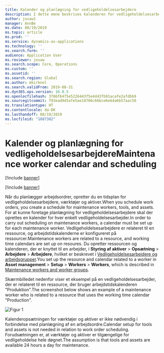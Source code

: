 ```yaml
---
title: Kalender og planlægning for vedligeholdelsesarbejdere
description: I dette emne beskrives kalenderen for vedligeholdelsesarbejdere i forbindelse med planlægning i Styring af aktiver.
author: josaw1
manager: AnnBe
ms.date: 08/19/2019
ms.topic: article
ms.prod: ''
ms.service: dynamics-ax-applications
ms.technology: ''
ms.search.form: ''
audience: Application User
ms.reviewer: josaw
ms.search.scope: Core, Operations
ms.custom: ''
ms.assetid: ''
ms.search.region: Global
ms.author: mkirknel
ms.search.validFrom: 2019-08-31
ms.dyn365.ops.version: 10.0.5
ms.openlocfilehash: 3f86f6475e5226443f5e4d43fb91acafe2afdbb9
ms.sourcegitcommit: f93ead945afe5ae18706c66bce6e64a6b57aac50
ms.translationtype: HT
ms.contentlocale: da-DK
ms.lasthandoff: 08/19/2019
ms.locfileid: "1887382"
---
```

# <a name="maintenance-worker-calendar-and-scheduling"></a><span data-ttu-id="d937d-103">Kalender og planlægning for vedligeholdelsesarbejdere</span><span class="sxs-lookup"><span data-stu-id="d937d-103">Maintenance worker calendar and scheduling</span></span>

[!include [banner](../../includes/banner.md)]

[!include [banner](../../includes/preview-banner.md)]

<span data-ttu-id="d937d-104">Når du planlægger arbejdsordrer, opretter du en tidsplan for vedligeholdelsesarbejdere, værktøjer og aktiver.</span><span class="sxs-lookup"><span data-stu-id="d937d-104">When you schedule work orders, you create a schedule for maintenance workers, tools, and assets.</span></span> <span data-ttu-id="d937d-105">For at kunne foretage planlægning for vedligeholdelsesarbejdere skal der oprettes en kalender for hver enkelt vedligeholdelsesarbejder.</span><span class="sxs-lookup"><span data-stu-id="d937d-105">In order to carry out scheduling on maintenance workers, a calendar must be set up for each maintenance worker.</span></span> <span data-ttu-id="d937d-106">Vedligeholdelsesarbejdere er relateret til en ressource, og arbejdstidskalenderne er konfigureret på ressourcer.</span><span class="sxs-lookup"><span data-stu-id="d937d-106">Maintenance workers are related to a resource, and working time calendars are set up on resoures.</span></span> <span data-ttu-id="d937d-107">Du opretter ressourcen og kalenderen, der er knyttet til en arbejder, i **Styring af aktiver** > **Opsætning** > **Arbejdere** > **Arbejdere**, hvilket er beskrevet i [Vedligeholdelsesarbejdere og arbejdsgrupper](../setup-for-objects/workers-and-worker-groups.md).</span><span class="sxs-lookup"><span data-stu-id="d937d-107">You set up the resource and calendar related to a worker in **Asset management** > **Setup** > **Workers** > **Workers**, which is described in [Maintenance workers and worker groups](../setup-for-objects/workers-and-worker-groups.md).</span></span>

<span data-ttu-id="d937d-108">Skærmbilledet nedenfor viser et eksempel på en vedligeholdelsesarbejder, der er relateret til en ressource, der bruger arbejdstidskalenderen "Produktion".</span><span class="sxs-lookup"><span data-stu-id="d937d-108">The screenshot below shows an example of a maintenance worker who is related to a resource that uses the working time calendar "Production".</span></span>

![Figur 1](media/01-work-order-scheduling.png)

<span data-ttu-id="d937d-110">Kalenderopsætningen for værktøjer og aktiver er ikke nødvendig i forbindelse med planlægning af en arbejdsordre.</span><span class="sxs-lookup"><span data-stu-id="d937d-110">Calendar setup for tools and assets is not needed in relation to work order scheduling.</span></span> <span data-ttu-id="d937d-111">Forudsætningen er, at værktøjer og aktiver er tilgængelige for vedligeholdelse hele døgnet.</span><span class="sxs-lookup"><span data-stu-id="d937d-111">The assumption is that tools and assets are available 24 hours a day for maintenance.</span></span>


